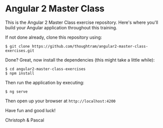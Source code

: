 # Angular 2 Master Class

This is the Angular 2 Master Class exercise repository. Here's where you'll build your Angular application throughout this training.

If not done already, clone this repository using:

```
$ git clone https://github.com/thoughtram/angular2-master-class-exercises.git
```

Done? Great, now install the dependencies (this might take a little while):

```
$ cd angular2-master-class-exercises
$ npm install
```

Then run the application by executing:

```
$ ng serve
```

Then open up your browser at `http://localhost:4200`

Have fun and good luck!

Christoph & Pascal
